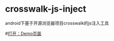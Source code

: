 # crosswalk-js-inject
android下基于开源浏览器项目crosswalk的js注入工具

#[打开：Demo页面](http://clovinr.github.io/demo/crosswalk-js-inject/index.html)
